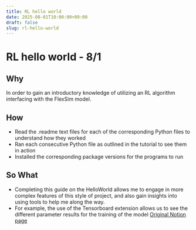 ```yaml
---
title: RL hello world
date: 2025-08-01T10:00:00+09:00
draft: false
slug: rl-hello-world
---
```

# RL hello world - 8/1

<!-- Note: To display the image, please save it to hugo-site/static/images/ folder and uncomment the line below -->
<!-- ![RL Hello World Screenshot](/images/rl-hello-world-screenshot.jpg) -->

## Why
In order to gain an introductory knowledge of utilizing an RL algorithm interfacing with the FlexSim model.

## How
- Read the .readme text files for each of the corresponding Python files to understand how they worked
- Ran each consecutive Python file as outlined in the tutorial to see them in action
- Installed the corresponding package versions for the programs to run

## So What
- Completing this guide on the HelloWorld allows me to engage in more complex features of this style of project, and also gain insights into using tools to help me along the way.
- For example, the use of the Tensorboard extension allows us to see the different parameter results for the training of the model
[Original Notion page](https://grave-flood-782.notion.site/RL-hello-world-8-1-2426575c333a803bb098d85c52426e08)